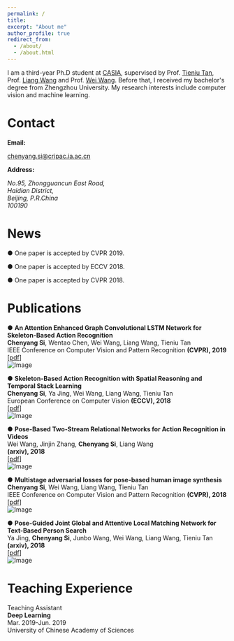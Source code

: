 ```yaml
---
permalink: /
title: 
excerpt: "About me"
author_profile: true
redirect_from: 
  - /about/
  - /about.html
---
```


  I am a third-year Ph.D student at [CASIA](http://www.ia.cas.cn/), supervised by Prof. [Tieniu Tan](http://cripac.ia.ac.cn/CN/column/item83.shtml), Prof. [Liang Wang](http://sourcedb.ia.cas.cn/cn/iaexpert/201010/t20101013_2986122.html) and Prof. [Wei Wang](http://cripac.ia.ac.cn/en/EN/column/item118.shtml). Before that, I received my bachelor's degree from Zhengzhou University. My research interests include computer vision and machine learning.
  
# Contact

   **Email:**

   chenyang.si@cripac.ia.ac.cn

   **Address:**
   <address>
   No.95, Zhongguancun East Road,<br /> Haidian District,<br /> Beijing, P.R.China<br /> 100190
   </address>



# News

   ● One paper is accepted by CVPR 2019.

   ● One paper is accepted by ECCV 2018.

   ● One paper is accepted by CVPR 2018.



# Publications

● **An Attention Enhanced Graph Convolutional LSTM Network for Skeleton-Based Action Recognition**<br /> **Chenyang Si**, Wentao Chen,  Wei Wang, Liang Wang, Tieniu Tan<br /> IEEE Conference on Computer Vision and Pattern Recognition **(CVPR), 2019**<br /> [[pdf](https://arxiv.org/pdf/1902.09130.pdf)]
<br /> ![Image](src) 

● **Skeleton-Based Action Recognition with Spatial Reasoning and Temporal Stack Learning**<br /> **Chenyang Si**, Ya Jing, Wei Wang, Liang Wang, Tieniu Tan<br /> European Conference on Computer Vision **(ECCV), 2018**<br /> [[pdf](http://openaccess.thecvf.com/content_ECCV_2018/papers/Chenyang_Si_Skeleton-Based_Action_Recognition_ECCV_2018_paper.pdf)]
<br /> ![Image](src) 

● **Pose-Based Two-Stream Relational Networks for Action Recognition in Videos**<br /> Wei Wang, Jinjin Zhang, **Chenyang Si**, Liang Wang<br /> **(arxiv), 2018**<br /> [[pdf](https://arxiv.org/pdf/1805.08484.pdf)]
<br /> ![Image](src) 

● **Multistage adversarial losses for pose-based human image synthesis**<br /> **Chenyang Si**, Wei Wang, Liang Wang, Tieniu Tan<br /> IEEE Conference on Computer Vision and Pattern Recognition **(CVPR), 2018**<br /> [[pdf](http://openaccess.thecvf.com/content_cvpr_2018/papers/Si_Multistage_Adversarial_Losses_CVPR_2018_paper.pdf)]
<br /> ![Image](src) 

● **Pose-Guided Joint Global and Attentive Local Matching Network for Text-Based Person Search**<br /> Ya Jing, **Chenyang Si**, Junbo Wang, Wei Wang, Liang Wang, Tieniu Tan<br /> **(arxiv), 2018**<br /> [[pdf](https://arxiv.org/pdf/1809.08440.pdf)]
<br /> ![Image](src) 



# Teaching Experience

   Teaching Assistant<br /> **Deep Learning**<br /> Mar. 2019-Jun. 2019<br /> University of Chinese Academy of Sciences
